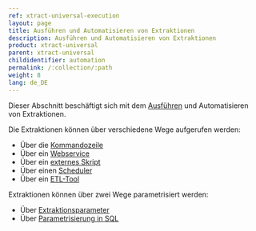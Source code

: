 ```yaml
---
ref: xtract-universal-execution
layout: page
title: Ausführen und Automatisieren von Extraktionen
description: Ausführen und Automatisieren von Extraktionen
product: xtract-universal
parent: xtract-universal
childidentifier: automation
permalink: /:collection/:path
weight: 8
lang: de_DE
---
```


<!--
Ausführen und Einplanen von Extraktionen
1.      Einführung
    a.      Run Dialog (Extraktion im Xtract Universal Designer ausführen)
    b.      GRUNDSÄTZLICH: Command Line und http-Aufruf
    c.      Aufruf aus Linux
    d.      Pro / Contra
2.      Aufruf via Skript (Powershell, Command)
3.      Aufruf via Scheduler
4.      Aufruf via ETL-Tool
5.      Parametrisierter Aufruf via URL-Parameter
a.      Parameterübergabe via http-Aufruf
b.      Parameterübergabe in xu.exe
6.      Ausführlicher Use Case (asynchroner Aufruf, parallel…)
        - asynchroner Aufruf
        - Run extraction in parallel
        – especially for incremental data load.
        - Ability to do dynamics filtering for the extraction

-->

Dieser Abschnitt beschäftigt sich mit dem [Ausführen](./automation/call-extraction) und Automatisieren von Extraktionen.

Die Extraktionen können über verschiedene Wege aufgerufen werden: 
- Über die [Kommandozeile](./automation/call-via-commandline)
- Über ein [Webservice](./automation/call-via-webservice)
- Über ein [externes Skript](./automation/call-via-script)
- Über einen [Scheduler](./automation/call-via-scheduler)
- Über ein [ETL-Tool](./automation/call-via-etl)

Extraktionen können über zwei Wege parametrisiert werden:
- Über [Extraktionsparameter](../xu-parameter)
- Über [Parametrisierung in SQL](../xu-parameter-sql)

